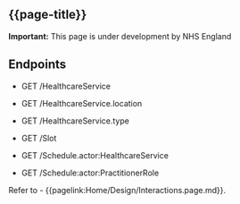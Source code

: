 ## {{page-title}}

  <div markdown="span" class="alert alert-warning" role="alert"><i class="fa fa-warning"></i><b> Important:</b> This page is under development by NHS England</div>
  

## Endpoints

- GET /HealthcareService
- GET /HealthcareService.location
- GET /HealthcareService.type

- GET /Slot
- GET /Schedule.actor:HealthcareService
- GET /Schedule:actor:PractitionerRole


Refer to - {{pagelink:Home/Design/Interactions.page.md}}. 